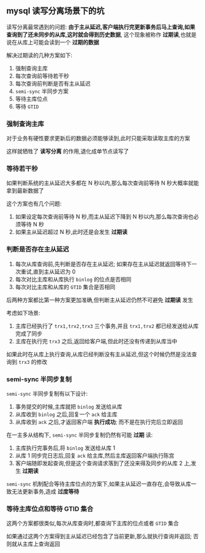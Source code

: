 ## mysql 读写分离场景下的坑

读写分离最常遇到的问题: **由于主从延迟,客户端执行完更新事务后马上查询,如果查询到了还未同步的从库,这时就会得到历史数据**, 这个现象被称作 **过期读**,也就是说在从库上可能会读到一个 **过期的数据**

解决过期读的几种方案如下:

1. 强制查询主库
2. 每次查询前等待若干秒
3. 每次查询前判断是否有主从延迟
4. `semi-sync` 半同步方案
5. 等待主库位点
6. 等待 `GTID`

### 强制查询主库

对于业务有硬性要求更新后的数据必须能够读到,此时只能采取读取主库的方案

这样就牺牲了 **读写分离** 的作用,退化成单节点读写了

### 等待若干秒

如果判断系统的主从延迟大多都在 N 秒以内,那么每次查询前等待 N 秒大概率就能拿到最新数据了

这个方案也有几个问题:

1. 如果设定每次查询前等待 N 秒,而主从延迟下降到 N 秒以内,那么每次查询也必须等待 N 秒
2. 如果主从延迟超过 N 秒,此时还是会发生 **过期读**

### 判断是否存在主从延迟

1. 每次从库查询前,先判断是否存在主从延迟; 如果存在主从延迟就返回等待下一次重试,直到主从延迟为 0 
2. 每次对比主库和从库执行 `binlog` 的位点是否相同
3. 每次对比主库和从库的 `GTID` 集合是否相同

后两种方案都比第一种方案更加准确,但判断主从延迟仍然不可避免 **过期读** 发生

考虑如下场景:

1. 主库已经执行了 `trx1,trx2,trx3` 三个事务,并且 `trx1,trx2` 都已经发送给从库完成了同步
2. 主库在执行完 `trx3` 之后,返回给客户端,但此时还没有传递到从库当中

如果此时在从库上执行查询,从库已经判断没有主从延迟,但这个时候仍然是没法查询到 `trx3` 的修改

### semi-sync 半同步复制

`semi-sync` 半同步复制有以下设计:

1. 事务提交的时候,主库就把 `binlog` 发送给从库
2. 从库收到 `binlog` 之后,回复一个 `ack` 给主库
3. 从库收到 `ack` 之后,才返回客户端 **执行成功**; 而不是在执行完后立即返回

在一主多从结构下, `semi-sync` 半同步复制仍然有可能 **过期** 读:

1. 主库执行完事务后,将 `binlog` 发送给从库 1
2. 从库 1 同步完日志后,回复 `ack` 给主库,然后主库返回客户端执行陈宫
3. 客户端随即发起查询,但是这个查询请求落到了还没来得及同步的从库 2 上,发生 **过期读**

`semi-sync` 机制配合等待主库位点的方案下,如果主从延迟一直存在,会导致从库一致无法更新事务,造成 **过度等待**

### 等待主库位点和等待 GTID 集合

这两个方案都很类似,每次从库查询时,都查询下主库的位点或者 `GTID` 集合

如果通过这两个方案得到主从延迟已经包含了当前更新,那么就执行查询并返回; 否则就从主库上查询返回